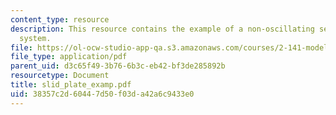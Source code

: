 ```yaml
---
content_type: resource
description: This resource contains the example of a non-oscillating second-order
  system.
file: https://ol-ocw-studio-app-qa.s3.amazonaws.com/courses/2-141-modeling-and-simulation-of-dynamic-systems-fall-2006/38357c2d60447d50f03da42a6c9433e0_slid_plate_examp.pdf
file_type: application/pdf
parent_uid: d3c65f49-3b76-6b3c-eb42-bf3de285892b
resourcetype: Document
title: slid_plate_examp.pdf
uid: 38357c2d-6044-7d50-f03d-a42a6c9433e0
---
```

